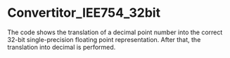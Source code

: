 # Convertitor_IEE754_32bit
The code shows the translation of a decimal point number into the correct 32-bit single-precision floating point representation. After that, the translation into decimal is performed.
